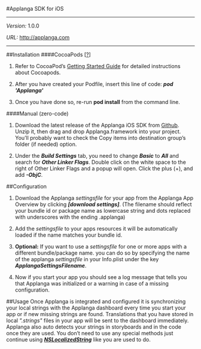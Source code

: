 #Applanga SDK for iOS
***
*Version:* 1.0.0

*URL:* <http://applanga.com> 
***

##Installation
####CocoaPods [[?](http://cocoapods.org)]

1. Refer to CocoaPod’s [Getting Started Guide](http://cocoapods.org/#getstarted) for detailed instructions about Cocoapods.

2. After you have created your Podfile, insert this line of code: ***pod 'Applanga'***

3. Once you have done so, re-run **pod install** from the command line.
	
####Manual (zero-code)

1. Download the latest release of the Applanga iOS SDK from [Github](https://github.com/applanga/sdk-ios/releases). Unzip it, then drag and drop Applanga.framework into your project. You’ll probably want to check the Copy items into destination group’s folder (if needed) option.

2. Under the ***Build Settings*** tab, you need to change ***Basic*** to ***All*** and search for ***Other Linker Flags***. Double click on the white space to the right of Other Linker Flags and a popup will open. Click the plus (+), and add ***-ObjC***. 
 
##Configuration
1. Download the Applanga *settingsfile* for your app from the Applanga App Overview by clicking ***[download settings]***. (The filename should reflect your bundle id or package name as lowercase string and dots replaced with underscores with the ending .applanga)
 
2. Add the *settingsfile* to your apps resources it will be automatically loaded if the name matches your bundle id.

3. **Optional:** If you want to use a *settingsfile* for one or more apps with a different bundle/package name. you can do so by specifying the name of the applanga *settingsfile* in your Info.plist under the key ***ApplangaSettingsFilename***.
 
4. Now if you start your app you should see a log message that tells you that Applanga was initialized or a warning in case of a missing configuration.

##Usage
Once Applanga is integrated and configured it is synchronizing your local strings with the Applanga dashboard every time you start your app or if new missing strings are found. Translations that you have stored in local *".strings"* files in your app will be sent to the dashboard immediately. Applanga also auto detects your strings in storyboards and in the code once they are used. You don’t need to use any special methods just continue using ***[NSLocalizedString](https://developer.apple.com/library/mac/documentation/Cocoa/Reference/Foundation/Miscellaneous/Foundation_Functions/#//apple_ref/c/macro/NSLocalizedString)*** like you are used to do.